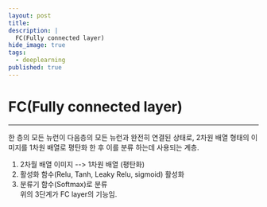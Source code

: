 ```yaml
---
layout: post
title: 
description: |
  FC(Fully connected layer)
hide_image: true
tags:
  - deeplearning
published: true
---
```


# FC(Fully connected layer)
* * *
한 층의 모든 뉴런이 다음층의 모든 뉴런과 완전히 연결된 상태로, 2차원 배열 형태의 이미지를 1차원 배열로 평탄화 한 후 이를 분류 하는데 사용되는 계층.   
1. 2차월 배열 이미지 --> 1차원 배열 (평탄화)   
2. 활성화 함수(Relu, Tanh, Leaky Relu, sigmoid) 활성화   
3. 분류기 함수(Softmax)로 분류   
위의 3단계가 FC layer의 기능임. 

